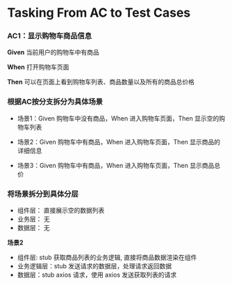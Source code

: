 # Tasking From AC to Test Cases


### AC1：显示购物车商品信息

**Given** 当前用户的购物车中有商品

**When** 打开购物车页面

**Then** 可以在页面上看到购物车列表、商品数量以及所有的商品总价格


### 根据AC按分支拆分为具体场景

- 场景1：Given 购物车中没有商品，When 进入购物车页面，Then 显示空的购物车列表

- 场景2：Given 购物车中有商品，When 进入购物车页面，Then 显示商品的详细信息

- 场景3：Given 购物车中有商品，When 进入购物车页面，Then 显示商品总价


### 将场景拆分到具体分层

- 组件层： 直接展示空的数据列表
- 业务层： 无
- 数据层： 无

**场景2**

- 组件层:  stub 获取商品列表的业务逻辑, 直接将商品数据渲染在组件
- 业务逻辑层：stub 发送请求的数据层，处理请求返回数据
- 数据层：stub axios 请求，使用 axios 发送获取列表的请求
